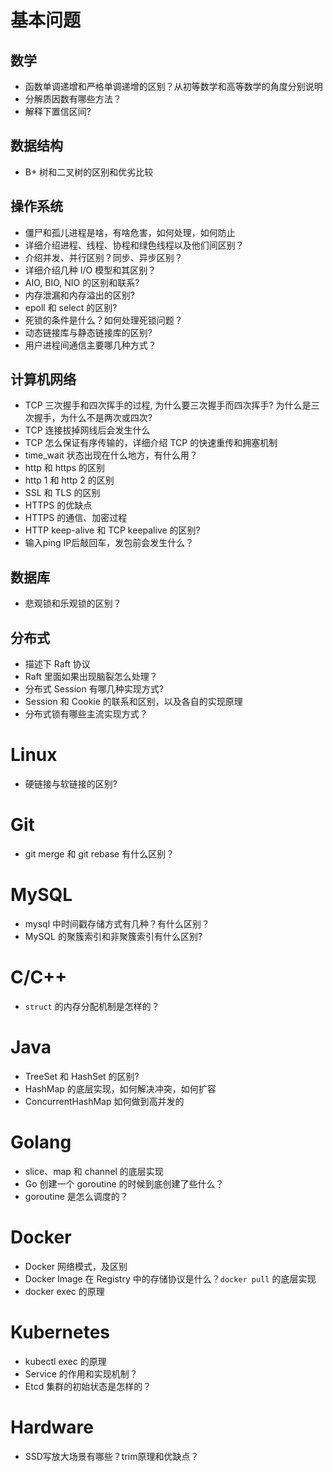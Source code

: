 
# 基本问题
## 数学
- 函数单调递增和严格单调递增的区别？从初等数学和高等数学的角度分别说明
- 分解质因数有哪些方法？
- 解释下置信区间?

## 数据结构
- B+ 树和二叉树的区别和优劣比较

## 操作系统
- 僵尸和孤儿进程是啥，有啥危害，如何处理，如何防止
- 详细介绍进程、线程、协程和绿色线程以及他们间区别？
- 介绍并发、并行区别？同步、异步区别？
- 详细介绍几种 I/O 模型和其区别？
- AIO, BIO, NIO 的区别和联系?
- 内存泄漏和内存溢出的区别?
- epoll 和 select 的区别?
- 死锁的条件是什么？如何处理死锁问题？
- 动态链接库与静态链接库的区别?
- 用户进程间通信主要哪几种方式？

## 计算机网络
- TCP 三次握手和四次挥手的过程, 为什么要三次握手而四次挥手? 为什么是三次握手，为什么不是两次或四次?
- TCP 连接拔掉网线后会发生什么
- TCP 怎么保证有序传输的，详细介绍 TCP 的快速重传和拥塞机制
- time_wait 状态出现在什么地方，有什么用？
- http 和 https 的区别
- http 1 和 http 2 的区别
- SSL 和 TLS 的区别
- HTTPS 的优缺点
- HTTPS 的通信、加密过程
- HTTP keep-alive 和 TCP keepalive 的区别?
- 输入ping IP后敲回车，发包前会发生什么？

## 数据库
- 悲观锁和乐观锁的区别？

## 分布式
- 描述下 Raft 协议
- Raft 里面如果出现脑裂怎么处理？
- 分布式 Session 有哪几种实现方式?
- Session 和 Cookie 的联系和区别，以及各自的实现原理
- 分布式锁有哪些主流实现方式？

# Linux
- 硬链接与软链接的区别?

# Git
- git merge 和 git rebase 有什么区别？

# MySQL
- mysql 中时间戳存储方式有几种？有什么区别？
- MySQL 的聚簇索引和非聚簇索引有什么区别?

# C/C++
- `struct` 的内存分配机制是怎样的？

# Java
- TreeSet 和 HashSet 的区别?
- HashMap 的底层实现，如何解决冲突，如何扩容
- ConcurrentHashMap 如何做到高并发的

# Golang
- slice、map 和 channel 的底层实现
- Go 创建一个 goroutine 的时候到底创建了些什么？
- goroutine 是怎么调度的？

# Docker
- Docker 网络模式，及区别
- Docker Image 在 Registry 中的存储协议是什么？`docker pull` 的底层实现
- docker exec 的原理

# Kubernetes
- kubectl exec 的原理
- Service 的作用和实现机制？
- Etcd 集群的初始状态是怎样的？

# Hardware
- SSD写放大场景有哪些？trim原理和优缺点？
